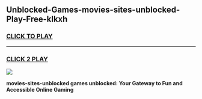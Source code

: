 
## Unblocked-Games-movies-sites-unblocked-Play-Free-klkxh
<h3>
<a href="https://premium76.site?title=movies-sites-unblocked&ref=10A">CLICK TO PLAY</a></h3>
<hr>

<h3>
<a href="https://premium76.site?title=movies-sites-unblocked&ref=10A">CLICK 2 PLAY</a>
  
</h3>

<a href="https://premium76.site?title=movies-sites-unblocked&ref=10A"><img src="https://clearcache.store/games.png"></a>


**movies-sites-unblocked games unblocked: Your Gateway to Fun and Accessible Online Gaming**
